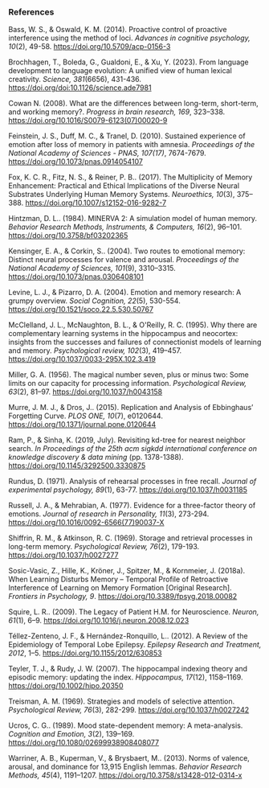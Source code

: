 ### References

<a id="bass-oswald-2014"></a>Bass, W. S., & Oswald, K. M. (2014). Proactive control of proactive interference using the method of loci. _Advances in cognitive psychology, 10_(2), 49-58. https://doi.org/10.5709/acp-0156-3

<a id="brochhagen-et-al-2023"></a>Brochhagen, T., Boleda, G., Gualdoni, E., & Xu, Y. (2023). From language development to language evolution: A unified view of human lexical creativity. _Science, 381_(6656), 431-436. https://doi.org/doi:10.1126/science.ade7981

<a id="cowan-2008"></a>Cowan N. (2008). What are the differences between long-term, short-term, and working memory?. _Progress in brain research, 169_, 323–338. https://doi.org/10.1016/S0079-6123(07)00020-9

<a id="feinstein-et-al-2010"></a>Feinstein, J. S., Duff, M. C., & Tranel, D. (2010). Sustained experience of emotion after loss of memory in patients with amnesia. _Proceedings of the National Academy of Sciences - PNAS, 107(17)_, 7674-7679. https://doi.org/10.1073/pnas.0914054107

<a id="fox-et-al-2017"></a>Fox, K. C. R., Fitz, N. S., & Reiner, P. B.. (2017). The Multiplicity of Memory Enhancement: Practical and Ethical Implications of the Diverse Neural Substrates Underlying Human Memory Systems. _Neuroethics, 10_(3), 375–388. https://doi.org/10.1007/s12152-016-9282-7

<a id="hintzman-1984"></a>Hintzman, D. L.. (1984). MINERVA 2: A simulation model of human memory. _Behavior Research Methods, Instruments, & Computers, 16_(2), 96–101. https://doi.org/10.3758/bf03202365

<a id="kensinger-corkin-2004"></a>Kensinger, E. A., & Corkin, S.. (2004). Two routes to emotional memory: Distinct neural processes for valence and arousal. _Proceedings of the National Academy of Sciences, 101_(9), 3310–3315. https://doi.org/10.1073/pnas.0306408101

<a id="levine-pizarro-2004"></a>Levine, L. J., & Pizarro, D. A. (2004). Emotion and memory research: A grumpy overview. _Social Cognition, 22_(5), 530-554. https://doi.org/10.1521/soco.22.5.530.50767

<a id="mcclelland-et-al-1995"></a>McClelland, J. L., McNaughton, B. L., & O'Reilly, R. C. (1995). Why there are complementary learning systems in the hippocampus and neocortex: insights from the successes and failures of connectionist models of learning and memory. _Psychological review, 102_(3), 419–457. https://doi.org/10.1037/0033-295X.102.3.419

<a id="miller-1956"></a>Miller, G. A. (1956). The magical number seven, plus or minus two: Some limits on our capacity for processing information. _Psychological Review, 63_(2), 81–97. https://doi.org/10.1037/h0043158

<a id="murre-dros-2015"></a>Murre, J. M. J., & Dros, J.. (2015). Replication and Analysis of Ebbinghaus’ Forgetting Curve. _PLOS ONE, 10_(7), e0120644. https://doi.org/10.1371/journal.pone.0120644

<a id="ram-sinha-2019"></a>Ram, P., & Sinha, K. (2019, July). Revisiting kd-tree for nearest neighbor search. _In Proceedings of the 25th acm sigkdd international conference on knowledge discovery & data mining_ (pp. 1378-1388). https://doi.org/10.1145/3292500.3330875

<a id="rundus-1971"></a>Rundus, D. (1971). Analysis of rehearsal processes in free recall. _Journal of experimental psychology, 89_(1), 63-77. https://doi.org/10.1037/h0031185

<a id="russell-mehrabian-1977"></a>Russell, J. A., & Mehrabian, A. (1977). Evidence for a three-factor theory of emotions. _Journal of research in Personality, 11_(3), 273-294. https://doi.org/10.1016/0092-6566(77)90037-X

<a id="shiffrin-atkinson-1969"></a>Shiffrin, R. M., & Atkinson, R. C. (1969). Storage and retrieval processes in long-term memory. _Psychological Review, 76_(2), 179-193. https://doi.org/10.1037/h0027277

<a id="sosic-vasic-et-al-2018"></a>Sosic-Vasic, Z., Hille, K., Kröner, J., Spitzer, M., & Kornmeier, J. (2018a). When Learning Disturbs Memory – Temporal Profile of Retroactive Interference of Learning on Memory Formation [Original Research]. _Frontiers in Psychology, 9_. https://doi.org/10.3389/fpsyg.2018.00082

<a id="squire-2009"></a>Squire, L. R.. (2009). The Legacy of Patient H.M. for Neuroscience. _Neuron, 61_(1), 6–9. https://doi.org/10.1016/j.neuron.2008.12.023

<a id="téllez-zenteno-2012"></a>Téllez-Zenteno, J. F., & Hernández-Ronquillo, L.. (2012). A Review of the Epidemiology of Temporal Lobe Epilepsy. _Epilepsy Research and Treatment, 2012_, 1–5. https://doi.org/10.1155/2012/630853

<a id="teyler-rudy-2007"></a>Teyler, T. J., & Rudy, J. W. (2007). The hippocampal indexing theory and episodic memory: updating the index. _Hippocampus, 17_(12), 1158–1169. https://doi.org/10.1002/hipo.20350

<a id="treisman-1969"></a>Treisman, A. M. (1969). Strategies and models of selective attention. _Psychological Review, 76_(3), 282-299. https://doi.org/10.1037/h0027242

<a id="ucros-1989"></a>Ucros, C. G.. (1989). Mood state-dependent memory: A meta-analysis. _Cognition and Emotion, 3_(2), 139–169. https://doi.org/10.1080/02699938908408077

<a id="warriner-et-al-2013"></a>Warriner, A. B., Kuperman, V., & Brysbaert, M.. (2013). Norms of valence, arousal, and dominance for 13,915 English lemmas. _Behavior Research Methods, 45_(4), 1191–1207. https://doi.org/10.3758/s13428-012-0314-x
